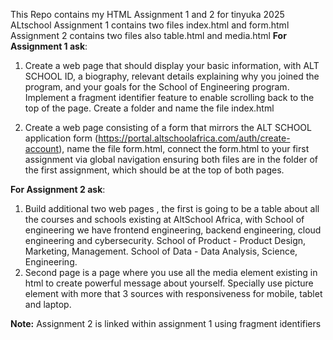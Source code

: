 This Repo contains my HTML Assignment 1 and 2 for tinyuka 2025 ALtschool
Assignment 1 contains two files index.html and form.html
Assignment 2 contains two files also table.html and media.html
**For Assignment 1 ask**: 
1. Create a web page that should display your basic information, with ALT SCHOOL ID, a biography, relevant details explaining why you joined the program, 
   and your goals for the School of Engineering program. 
   Implement a fragment identifier feature to enable scrolling back to the top of the page. Create a folder and name the file index.html

2. Create a web page consisting of a form that mirrors the ALT SCHOOL application form (https://portal.altschoolafrica.com/auth/create-account),
   name the file form.html, connect the form.html to your first assignment via global navigation ensuring both files are in the folder of the first assignment,
   which should be at the top of both pages.

**For Assignment 2 ask**:
1. Build additional two web pages , the first is going to be a table about all the courses and schools existing at AltSchool Africa,
   with School of engineering we have frontend engineering, backend engineering, cloud engineering and cybersecurity.
   School of Product - Product Design, Marketing, Management. School of Data - Data Analysis, Science, Engineering.
2. Second page is a page where you use all the media element existing in html to create powerful message about yourself.
   Specially use picture element with more that 3 sources with responsiveness for mobile, tablet and laptop.

**Note:**
Assignment 2 is linked within assignment 1 using fragment identifiers
